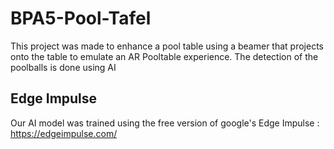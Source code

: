 # BPA5-Pool-Tafel
This project was made to enhance a pool table using a beamer that projects onto the table to emulate an AR Pooltable experience. The detection of the poolballs is done using AI

## Edge Impulse
Our AI model was trained using the free version of google's Edge Impulse : https://edgeimpulse.com/ 
